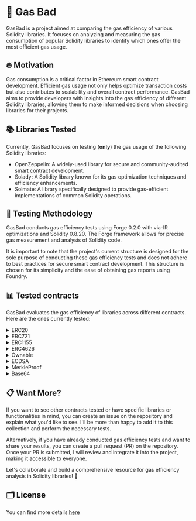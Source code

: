 # 👾 Gas Bad

GasBad is a project aimed at comparing the gas efficiency of various Solidity libraries. It focuses on analyzing and measuring the gas consumption of popular Solidity libraries to identify which ones offer the most efficient gas usage.

## 🔥 Motivation

Gas consumption is a critical factor in Ethereum smart contract development. Efficient gas usage not only helps optimize transaction costs but also contributes to scalability and overall contract performance. GasBad aims to provide developers with insights into the gas efficiency of different Solidity libraries, allowing them to make informed decisions when choosing libraries for their projects.

## 📚 Libraries Tested

Currently, GasBad focuses on testing (**only**) the gas usage of the following Solidity libraries:

- OpenZeppelin: A widely-used library for secure and community-audited smart contract development.
- Solady: A Solidity library known for its gas optimization techniques and efficiency enhancements.
- Solmate: A library specifically designed to provide gas-efficient implementations of common Solidity operations.

## 🧪 Testing Methodology

GasBad conducts gas efficiency tests using Forge 0.2.0 with via-IR optimizations and Solidity 0.8.20. The Forge framework allows for precise gas measurement and analysis of Solidity code.

It is important to note that the project's current structure is designed for the sole purpose of conducting these gas efficiency tests and does not adhere to best practices for secure smart contract development. This structure is chosen for its simplicity and the ease of obtaining gas reports using Foundry.

## 📊 Tested contracts

GasBad evaluates the gas efficiency of libraries across different contracts. Here are the ones currently tested:

<details>
<summary>ERC20</summary>


Gas consumption evaluation of ERC20 token-related operations provided by the tested libraries. By comparing gas usage, developers can make informed decisions about the most efficient library for ERC20 functionality.

**Gas Usage Comparison**:

| Function Name | Solmate | Solady | OpenZeppelin | Gas Efficiency |
|---------------|--------------|-------------|------------------|-----------|
| allowance     | 808          | 768         | 788              | Solady    |
| approve       | 24310        | 24268       | 24387            | Solady    |
| decimals      | 265          | 257         | 262              | Solady    |
| name          | 2901         | 529         | 2823             | Solady    |
| symbol        | 3083         | 738         | 2985             | Solady    |
| totalSupply   | 2321         | 2319        | 2324             | Solady    |
| transfer      | 29567        | 29541       | 29666            | Solady    |
| transferFrom  | 20234        | 20021       | 21828            | Solady    |

**Gas Efficiency Comparison (%)**:

| Function Name | Solmate vs Solady (%) | Solmate vs OpenZeppelin (%) | Solady vs OpenZeppelin (%) |
|---------------|--------------------------------|---------------------------------------|--------------------------------------|
| allowance     | 5.21                           | 2.67                                  | -2.55                                |
| approve       | -0.17                          | -0.34                                 | -0.70                                |
| decimals      | 3.02                           | 1.15                                  | -1.53                                |
| name          | 448.40                         | 2.69                                  | -93.73                               |
| symbol        | 317.98                         | 3.31                                  | -91.76                               |
| totalSupply   | 0.09                           | -0.15                                 | -0.23                                |
| transfer      | 0.09                           | -0.08                                 | -0.32                                |
| transferFrom  | 1.06                           | -7.20                                 | -7.49                                |


</details>

<details>
<summary>ERC721</summary>

Gas consumption evaluation of ERC721 token-related operations provided by the tested libraries. By comparing gas usage, developers can make informed decisions about the most efficient library for ERC721 functionality.

**Gas Usage Comparison**:

| Function Name   | Solmate | Solady | OpenZeppelin | Gas Efficiency |
|-----------------|---------|--------|--------------|----------------|
| approve         | 22667   | 22444  | 23030        | Solady         |
| balanceOf       | 2663    | 2618   | 2663         | Solady         |
| burn            | 4234    | 4181   | 4511         | Solady         |
| getApproved     | 412     | 545    | 699          | Solmate        |
| isApprovedForAll| 2915    | 2807   | 2915         | Solady         |
| mint            | 46894   | 46678  | 47149        | Solady         |
| name            | 2928    | 549    | 565          | Solady         |
| setApprovalForAll| 24602  | 24477  | 24626        | Solady         |
| symbol          | 3134    | 747    | 768          | Solady         |
| tokenURI        | 850     | 835    | 850          | Solady         |
| transferFrom    | 22515   | 20319  | 23352        | Solady         |

**Gas Efficiency Comparison (%)**:

| Function Name   | Solmate vs Solady (%) | Solmate vs OpenZeppelin (%) | Solady vs OpenZeppelin (%) |
|-----------------|----------------------|-----------------------------|----------------------------|
| approve         | 0.97                 | -1.74                       | -2.70                      |
| balanceOf       | 1.98                 | 0.00                         | -1.88                      |
| burn            | 1.32                 | -6.68                       | -8.41                      |
| getApproved     | -24.22               | -41.15                      | -33.57                     |
| isApprovedForAll| 3.90                 | 0.00                         | -3.90                      |
| mint            | 0.38                 | -0.07                       | -0.48                      |
| name            | 81.54                | 81.35                       | 0.23                       |
| setApprovalForAll| 0.54                | -0.97                       | -1.30                      |
| symbol          | 76.02                | 75.82                       | -0.26                      |
| tokenURI        | 1.80                 | 0.00                         | -1.80                      |
| transferFrom    | 9.87                 | -13.10                      | -23.80                     |

</details>

<details>
<summary>ERC1155</summary>

Gas consumption evaluation of ERC1155 token-related operations provided by the tested libraries. By comparing gas usage, developers can make informed decisions about the most efficient library for ERC1155 functionality.

**Gas Usage Comparison**:

| Function Name   | OpenZeppelin | Solady | Solmate | Gas Efficiency |
|-----------------|-----------|---------------|----------------|----------------|
| balanceOf       | 2547      | 2407          | 2485           | Solady  |
| balanceOfBatch  | 16106     | 12566         | 14317          | Solady  |
| burn            | 8784      | 8064          | 8156           | Solady  |
| burnBatch       | 36684     | 33635         | 35648          | Solady  |
| isApprovedForAll| 778       | 681           | 783            | Solady  |
| mint            | 28155     | 27712         | 27871          | Solady  |
| mintBatch       | 124178    | 121891        | 124104         | Solady  |
| safeBatchTransferFrom | 151145 | 146637    | 148209         | Solady  |
| safeTransferFrom | 34027    | 33141         | 33458          | Solady  |
| setApprovalForAll | 24506   | 24367         | 24487          | Solady  |
| uri             | 2945      | 540           | 566            | Solady  |


**Gas Efficiency Comparison (%)**:

| Function Name       | Solmate vs Solady (%) | Solmate vs OpenZeppelin (%) | Solady vs OpenZeppelin (%) |
|---------------------|----------------------|-----------------------------|----------------------------|
| balanceOf           | -1.92                | -23.12                      | -25.55                     |
| balanceOfBatch      | -2.51                | -28.64                      | -31.75                     |
| burn                | -1.11                | -19.08                      | -20.13                     |
| burnBatch           | -0.39                | -19.07                      | -18.71                     |
| isApprovedForAll    | -0.76                | -26.84                      | -27.48                     |
| mint                | -0.52                | -18.48                      | -18.01                     |
| mintBatch           | -0.22                | -19.35                      | -19.14                     |
| safeBatchTransferFrom | -1.48              | -19.55                      | -18.43                     |
| safeTransferFrom    | -1.41                | -18.25                      | -16.99                     |
| setApprovalForAll   | -1.33                | -26.04                      | -24.99                     |
| uri                 | 0.51                 | -5.16                       | -5.64                      |


</details>

<details>
<summary>ERC4626</summary>

TODO

</details>

<details>
<summary>Ownable</summary>

TODO

</details>

<details>
<summary>ECDSA</summary>

TODO

</details>

<details>
<summary>MerkleProof</summary>

TODO

</details>

<details>
<summary>Base64</summary>

TODO

</details>

## 📋 Want More?
If you want to see other contracts tested or have specific libraries or functionalities in mind, you can create an issue on the repository and explain what you'd like to see. I'll be more than happy to add it to this collection and perform the necessary tests.

Alternatively, if you have already conducted gas efficiency tests and want to share your results, you can create a pull request (PR) on the repository. Once your PR is submitted, I will review and integrate it into the project, making it accessible to everyone.

Let's collaborate and build a comprehensive resource for gas efficiency analysis in Solidity libraries! 🚀

## 🗂️ License
You can find more details [here](./LICENSE.md)